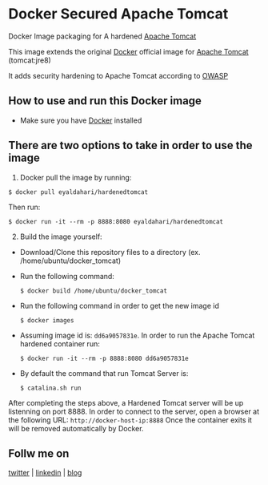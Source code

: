 # Docker Secured Apache Tomcat
Docker Image packaging for A hardened [Apache Tomcat](https://tomcat.apache.org)

This image extends the original [Docker](https://docs.docker.com/docker-hub/official_repos/) official image for [Apache  Tomcat](https://registry.hub.docker.com/_/tomcat/)  (tomcat:jre8)

It adds security hardening to Apache Tomcat according to [OWASP](https://www.owasp.org/index.php/Securing_tomcat) 

## How to use and run this Docker image

- Make sure you have [Docker](https://docs.docker.com/engine/installation/linux/ubuntulinux/) installed

## There are two options to take in order to use the image
1. Docker pull the image by running:

  ```$ docker pull eyaldahari/hardenedtomcat```
  
  Then run:
  
  ```$ docker run -it --rm -p 8888:8080 eyaldahari/hardenedtomcat```

2. Build the image yourself:

 - Download/Clone this repository files to a directory (ex. /home/ubuntu/docker_tomcat)

 - Run the following command:

   ```$ docker build /home/ubuntu/docker_tomcat```

 - Run the following command in order to get the new image id

   ```$ docker images```

 - Assuming image id is: ```dd6a9057831e```. In order to run the Apache Tomcat hardened container run:
  
   ```$ docker run -it --rm -p 8888:8080 dd6a9057831e```

 - By default the command that run Tomcat Server is:

   ```$ catalina.sh run```

After completing the steps above, a Hardened Tomcat server will be up listenning on port 8888.
In order to connect to the server, open a browser at the following URL: ```http://docker-host-ip:8888```
Once the container exits it will be removed automatically by Docker.
  

## Follw me on
[twitter](https://twitter.com/EyalDahari) | [linkedin](https://www.linkedin.com/in/eyaldahari) | [blog](https://medium.com/@eyaldahari)
